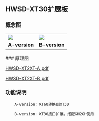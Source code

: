 ## HWSD-XT30扩展板

### 概念图

<table>
    <tr>
        <td><img src="HWSD-XT2XT-A.png">
        <td><img src="HWSD-XT2XT-B.png">
    </tr> 
    <tr>
        <td><center><strong>A-version</strong></center></td>
        <td><center><strong>B-version</strong></center></td>
    </tr>
</table>
### 原理图

 [HWSD-XT2XT-A.pdf](HWSD-XT2XT-A.pdf) 

 [HWSD-XT2XT-B.pdf](HWSD-XT2XT-B.pdf) 

### 功能说明

		A-version：XT60转换到XT30
	
		B-version：XT30接口扩展，搭配GH2GH使用
